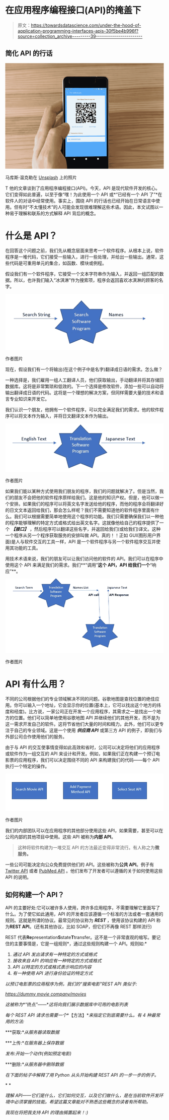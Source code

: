 # 在应用程序编程接口(API)的掩盖下

> 原文：<https://towardsdatascience.com/under-the-hood-of-application-programming-interfaces-apis-30f5be4b996f?source=collection_archive---------39----------------------->

## 简化 API 的行话

![](img/ae55f4cb5cbd1a47cab169aaefad46fa.png)

马库斯·温克勒在 [Unsplash](https://unsplash.com?utm_source=medium&utm_medium=referral) 上的照片

T 他的文章谈到了应用程序编程接口(API)。今天，API 是现代软件开发的核心。它们变得如此普遍，以至于像“嘿！为此使用一个 API 或*“已经有一个 API 了”*在软件人的对话中经常使用。事实上，围绕 API 的行话也已经开始在日常语言中使用。但有时“不太懂技术”的人可能会发现很难理解这些术语。因此，本文试图以一种易于理解和联系的方式解释 API 背后的概念。

# 什么是 API？

在回答这个问题之前，我们先从概念层面来思考一个软件程序。从根本上说，软件程序是一堆代码，它们接受一些输入，进行一些处理，并给出一些输出。通常，这些代码是可重用单元的集合，如函数、模块或例程。

假设我们有一个软件程序，它接受一个文本字符串作为输入，并返回一组匹配的数据。所以，也许我们输入“冰淇淋”作为搜索项，程序会返回喜欢冰淇淋的顾客的名字。

![](img/1640e7c9ad83ac59bc2ff3b1dcba6799.png)

作者图片

现在，假设我们有一个将输出(在这个例子中是名字)翻译成日语的需求。怎么做？

一种选择是，我们雇用一组人工翻译人员，他们获取输出，手动翻译并将其存储回数据库。这将是非常繁琐和低效的。下一个选择是修改软件，添加一些可以自动将输出翻译成日语的代码。这将是一个理想的解决方案，但同样需要大量的技术和语言专业知识来开发它。

我们认识一个朋友，他拥有一个软件程序，可以完全满足我们的需求。他的软件程序可以将文本作为输入，并将日文翻译文本作为输出。

![](img/a2be422c222a5c85953e1274c29fa0f5.png)

作者图片

如果我们能以某种方式使用我们朋友的程序，我们的问题就解决了。但是当然，我们的朋友不会把他的软件程序原样给我们。这是他的知识产权。但是，他可以做一个安排。如果我们的程序可以将英文名字发送给他的程序，而他的程序会将翻译好的日文文本返回给我们，那会怎么样呢？我们不需要知道他的软件程序里面有什么。我们可以根据需要简单地使用这个程序的功能。我们只需要确保我们以一种他的程序能够理解的特定方式或格式给出英文名字。这就像他给自己的程序提供了一个 ***【接口】*** ，然后程序可以翻译这些名字，并返回给我们(或给我们)译文。这种一个程序从另一个程序获取服务的安排叫做 API。真的！！正如 GUI(图形用户界面)是人与软件交互的工具一样，API 是一个软件程序与另一个软件程序交互并使用其功能的工具。

用技术术语来说，我们的朋友可以让我们访问他的软件的 API。我们可以在程序中使用这个 API 来满足我们的需求。我们**“调用”**这个 API，API 给我们一个**“响应”**。

![](img/eaf0c12fe19b9f2187d925de404bd425.png)

作者图片

# API 有什么用？

不同的公司根据他们的专业领域解决不同的问题。谷歌地图是查找位置的绝佳应用。你可以输入一个地址，它会显示你的位置(基本上，它可以找出这个地方的纬度和经度)。比方说，一家公司正在开发一个应用程序，其需求之一是找出一个地方的位置。他们可以简单地使用谷歌地图 API 并继续他们的其他开发，而不是为这一需求开发自己的软件。这将节省他们大量的时间和精力。此外，他们可以更专注于自己的专业领域。这是一个使用 ***供应商 API*** 或第三方 API 的例子，即我们与外部公司合作使用他们的服务。

由于与 API 的交互使事情变得如此高效和省时，公司可以决定将他们的应用程序或软件作为一组交互的 API 来设计和开发。例如，如果我们正在构建一个预订电影票的应用程序，我们可以决定围绕不同的 API 来构建我们的代码——每个 API 执行一个特定的操作。

![](img/c756ae717e472c738c1af67c24e069fc.png)

作者图片

我们的内部团队可以在应用程序的其他部分使用这些 API，如果需要，甚至可以在公司内部的其他项目中使用。这些 API 被称为**内部 API**。

> 这种将软件构建为一堆交互 API 的方法最近变得非常流行。有人称之为**微服务。**

一些公司可能决定向公众免费提供他们的 API。这些被称为**公共 API**。例子有 [Twitter API](https://developer.twitter.com/en/docs/getting-started) 或者 [PubMed API](https://www.ncbi.nlm.nih.gov/home/develop/api/) 。他们发布了开发者可以遵循的关于如何使用这些 API 的说明。

## 如何构建一个 API？

API 的主要好处:它可以被许多人使用，跨许多应用程序，不需要理解它里面写了什么。为了使它如此通用，API 的开发者应该遵循一个标准的方法或者一套通用的规则。这就是所谓的协议。最常见的协议称为 ***REST*** ，使用该协议构建的 API 称为**REST API**。(还有其他协议，比如 SOAP，但它们不再像 REST 那样流行)

REST 代表**Re**presentation**S**state**T**transfer。这不是一个非常直观的缩写。要记住的主要事情是，它是一组规则*，通过这些规则构建一个 API。规则如:*

1.  *通过 API 发出请求有一种特定的方式或格式*
2.  *接收来自 API 的响应有一种特定的方式或格式*
3.  *API 以特定的方式或格式表示响应的内容*
4.  *有一种使用 API 进行身份验证的特定方式*

*以预订电影票的应用程序为例，我们的“搜索电影”REST API 类似于:*

*[https://dummy movie company/movies](https://dummymoviecompany/movies)*

*这被称为**“终点”——**这将向我们展示数据库中可用的电影列表*

*每个 REST API 请求也需要一个**【方法】**来指定它到底需要什么。有 4 种最常用的方法:*

***获取:**从服务器读取数据*

***上传:**在服务器上保存数据*

*发布:开始一个动作(例如预定电影)*

***删除:**从服务器中删除数据*

*在下面的帖子中解释了用 Python 从头开始构建 REST API 的一步一步的例子。*

*</the-right-way-to-build-an-api-with-python-cd08ab285f8f> * 

*理解 API——它们是什么，它们如何交互，以及它们做什么，是在当前软件开发环境中必须掌握的技能。希望这篇文章能对不熟悉这些概念的读者有所帮助。*

*我现在将把我支持 API 的理由搁置起来！:)*